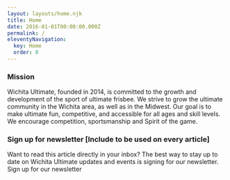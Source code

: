 ```yaml
---
layout: layouts/home.njk
title: Home
date: 2016-01-01T00:00:00.000Z
permalink: /
eleventyNavigation:
  key: Home
  order: 0
---
```

### Mission

Wichita Ultimate, founded in 2014, is committed to the growth and development of the sport of ultimate frisbee. We strive to grow the ultimate community in the Wichita area, as well as in the Midwest. Our goal is to make ultimate fun, competitive, and accessible for all ages and skill levels. We encourage competition, sportsmanship and Spirit of the game.

### Sign up for newsletter [Include to be used on every article]

Want to read this article directly in your inbox? The best way to stay up to date on Wichita Ultimate updates and events is signing for our newsletter.
Sign up for our newsletter